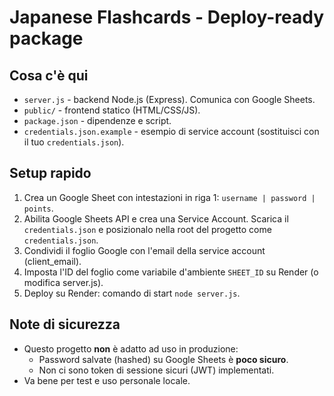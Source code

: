 # Japanese Flashcards - Deploy-ready package

## Cosa c'è qui
- `server.js` - backend Node.js (Express). Comunica con Google Sheets.
- `public/` - frontend statico (HTML/CSS/JS).
- `package.json` - dipendenze e script.
- `credentials.json.example` - esempio di service account (sostituisci con il tuo `credentials.json`).

## Setup rapido
1. Crea un Google Sheet con intestazioni in riga 1: `username | password | points`.
2. Abilita Google Sheets API e crea una Service Account. Scarica il `credentials.json` e posizionalo nella root del progetto come `credentials.json`.
3. Condividi il foglio Google con l'email della service account (client_email).
4. Imposta l'ID del foglio come variabile d'ambiente `SHEET_ID` su Render (o modifica server.js).
5. Deploy su Render: comando di start `node server.js`.

## Note di sicurezza
- Questo progetto **non** è adatto ad uso in produzione:
  - Password salvate (hashed) su Google Sheets è **poco sicuro**.
  - Non ci sono token di sessione sicuri (JWT) implementati.
- Va bene per test e uso personale locale.
